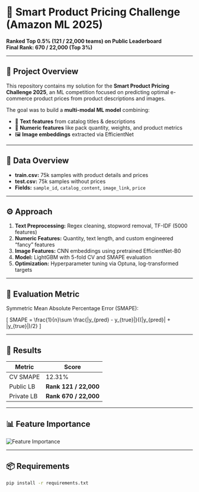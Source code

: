 
# 🧠 Smart Product Pricing Challenge (Amazon ML 2025)

**Ranked Top 0.5% (121 / 22,000 teams) on Public Leaderboard**  
**Final Rank: 670 / 22,000 (Top 3%)**

---

## 📘 Project Overview
This repository contains my solution for the **Smart Product Pricing Challenge 2025**, an ML competition focused on predicting optimal e-commerce product prices from product descriptions and images.

The goal was to build a **multi-modal ML model** combining:
- 📝 **Text features** from catalog titles & descriptions
- 🧮 **Numeric features** like pack quantity, weights, and product metrics
- 🖼️ **Image embeddings** extracted via EfficientNet

---

## 🧩 Data Overview
- **train.csv:** 75k samples with product details and prices  
- **test.csv:** 75k samples without prices  
- **Fields:** `sample_id`, `catalog_content`, `image_link`, `price`

---

## ⚙️ Approach
1. **Text Preprocessing:** Regex cleaning, stopword removal, TF-IDF (5000 features)
2. **Numeric Features:** Quantity, text length, and custom engineered “fancy” features
3. **Image Features:** CNN embeddings using pretrained EfficientNet-B0
4. **Model:** LightGBM with 5-fold CV and SMAPE evaluation
5. **Optimization:** Hyperparameter tuning via Optuna, log-transformed targets

---

## 🧮 Evaluation Metric
Symmetric Mean Absolute Percentage Error (SMAPE):

\[
SMAPE = \frac{1}{n}\sum \frac{|y_{pred} - y_{true}|}{(|y_{pred}| + |y_{true}|)/2}
\]

---

## 🧾 Results
| Metric | Score |
|--------|-------|
| CV SMAPE | 12.31% |
| Public LB | **Rank 121 / 22,000** |
| Private LB | **Rank 670 / 22,000** |

---

## 📊 Feature Importance
![Feature Importance](outputs/feature_importance.png)

---

## 📦 Requirements
```bash
pip install -r requirements.txt
